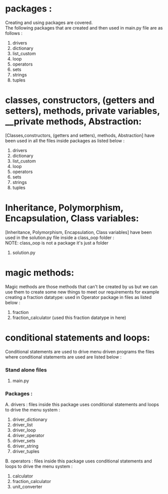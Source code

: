 # packages : 
Creating and using packages are covered.  
The following packages that are created and then used in main.py file are as follows : 
1. drivers
2. dictionary
3. list_custom
4. loop
5. operators
6. sets
7. strings
8. tuples   

# classes, constructors, (getters and setters), methods, private variables, __private methods, Abstraction:
[Classes,constructors, (getters and setters), methods, Abstraction] have been used in all the files inside packages as listed below : 
1. drivers
2. dictionary
3. list_custom
4. loop
5. operators
6. sets
7. strings
8. tuples  

# Inheritance, Polymorphism, Encapsulation, Class variables:
[Inheritance, Polymorphism, Encapsulation, Class variables] have been used in the solution.py file inside a class_oop folder :  
NOTE: class_oop is not a package it's just a folder
1. solution.py

# magic methods:
Magic methods are those methods that can't be created by us but we can use them to create some new things to meet our requirements for example creating a fraction datatype:
used in Operator package in files as listed below : 
1. fraction  
2. fraction_calculator (used this fraction datatype in here)

# conditional statements and loops: 
Conditional statements are used to drive menu driven programs
the files where conditional statements are used are listed below : 
### Stand alone files
1. main.py
### Packages : 
A. drivers : files inside this package uses conditional statements and loops to drive the menu system :
1. driver_dictionary
2. driver_list
3. driver_loop
4. driver_operator
5. driver_sets
6. driver_string
7. driver_tuples  
  
B. operators : files inside this package uses conditional statements and loops to drive the menu system :
1. calculator
2. fraction_calculator
3. unit_converter
 